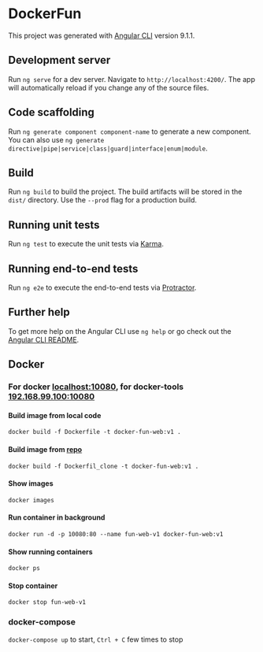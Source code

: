 # DockerFun

This project was generated with [Angular CLI](https://github.com/angular/angular-cli) version 9.1.1.

## Development server

Run `ng serve` for a dev server. Navigate to `http://localhost:4200/`. The app will automatically reload if you change any of the source files.

## Code scaffolding

Run `ng generate component component-name` to generate a new component. You can also use `ng generate directive|pipe|service|class|guard|interface|enum|module`.

## Build

Run `ng build` to build the project. The build artifacts will be stored in the `dist/` directory. Use the `--prod` flag for a production build.

## Running unit tests

Run `ng test` to execute the unit tests via [Karma](https://karma-runner.github.io).

## Running end-to-end tests

Run `ng e2e` to execute the end-to-end tests via [Protractor](http://www.protractortest.org/).

## Further help

To get more help on the Angular CLI use `ng help` or go check out the [Angular CLI README](https://github.com/angular/angular-cli/blob/master/README.md).

## Docker
### For docker [localhost:10080](http://localhost:10080/), for docker-tools [192.168.99.100:10080](http://192.168.99.100:10080/) 
#### Build image from local code
`docker build -f Dockerfile -t docker-fun-web:v1 .`
#### Build image from [repo](https://github.com/rideau7c2/docker-fun-web)
`docker build -f Dockerfil_clone -t docker-fun-web:v1 .`
#### Show images
`docker images`
#### Run container in background
`docker run -d -p 10080:80 --name fun-web-v1 docker-fun-web:v1`
#### Show running containers
`docker ps`
#### Stop container
`docker stop fun-web-v1`
### docker-compose
`docker-compose up` to start, 
`Ctrl + C` few times to stop
